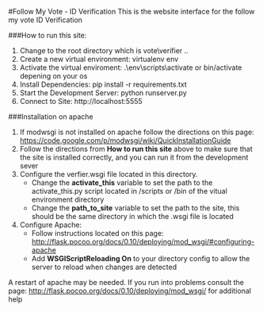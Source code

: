 #Follow My Vote - ID Verification
This is the website interface for the follow my vote ID Verification

###How to run this site:
1. Change to the root directory which is vote\verifier ..
2. Create a new virtual environment: virtualenv env
3. Activate the virtual enviroment: .\env\scripts\activate or bin/activate depening on your os
4. Install Dependencies: pip install -r requirements.txt
5. Start the Development Server: python runserver.py
6. Connect to Site:  http://localhost:5555


###Installation on apache
1.  If modwsgi is not installed on apache follow the directions on this page: https://code.google.com/p/modwsgi/wiki/QuickInstallationGuide
2.  Follow the directions from **How to run this site** above to make sure that the site is installed correctly, and you can run it from the development sever
3.  Configure the verfier.wsgi file located in this directory.
    * Change the **activate_this** variable to set the path to the activate_this.py script located in /scripts or /bin of the vitual environment directory
    * Change the **path_to_site** variable to set the path to the site, this should be the same directory in which the .wsgi file is located
4.  Configure Apache:  
    * Follow instructions located on this page: http://flask.pocoo.org/docs/0.10/deploying/mod_wsgi/#configuring-apache
    * Add **WSGIScriptReloading On** to your directory config to allow the server to reload when changes are detected

A restart of apache may be needed.  If you run into problems consult the page: http://flask.pocoo.org/docs/0.10/deploying/mod_wsgi/ for additional help




